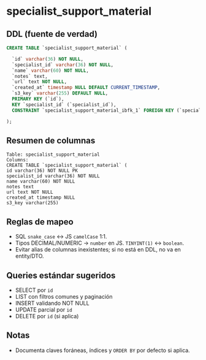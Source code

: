 # specialist_support_material

## DDL (fuente de verdad)
```sql
CREATE TABLE `specialist_support_material` (

  `id` varchar(36) NOT NULL,
  `specialist_id` varchar(36) NOT NULL,
  `name` varchar(60) NOT NULL,
  `notes` text,
  `url` text NOT NULL,
  `created_at` timestamp NULL DEFAULT CURRENT_TIMESTAMP,
  `s3_key` varchar(255) DEFAULT NULL,
  PRIMARY KEY (`id`),
  KEY `specialist_id` (`specialist_id`),
  CONSTRAINT `specialist_support_material_ibfk_1` FOREIGN KEY (`specialist_id`) REFERENCES `users` (`id`) ON DELETE CASCADE

);
```

## Resumen de columnas
```
Table: specialist_support_material
Columns:
CREATE TABLE `specialist_support_material` (
id varchar(36) NOT NULL PK
specialist_id varchar(36) NOT NULL
name varchar(60) NOT NULL
notes text
url text NOT NULL
created_at timestamp NULL
s3_key varchar(255)
```

## Reglas de mapeo
- SQL `snake_case` ↔ JS `camelCase` 1:1.
- Tipos DECIMAL/NUMERIC → `number` en JS. `TINYINT(1)` ↔ `boolean`.
- Evitar alias de columnas inexistentes; si no está en DDL, no va en entity/DTO.

## Queries estándar sugeridos
- SELECT por `id`
- LIST con filtros comunes y paginación
- INSERT validando NOT NULL
- UPDATE parcial por `id`
- DELETE por `id` (si aplica)

## Notas
- Documenta claves foráneas, índices y `ORDER BY` por defecto si aplica.
